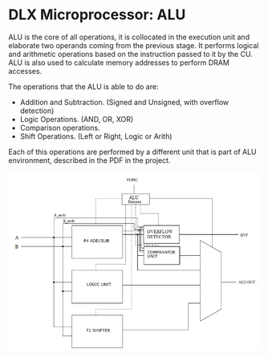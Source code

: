 # DLX Microprocessor: ALU

ALU is the core of all operations, it is collocated in the execution unit and elaborate two operands coming from the previous stage. It performs logical and arithmetic operations based on the instruction passed to it by the CU. ALU is also used to calculate memory addresses to perform DRAM accesses.

The operations that the ALU is able to do are:
* Addition and Subtraction. (Signed and Unsigned, with overflow detection)
* Logic Operations. (AND, OR, XOR)
* Comparison operations.
* Shift Operations. (Left or Right, Logic or Arith)

Each of this operations are performed by a different unit that is part of ALU environment, described in the PDF in the project.

![Alt text](/img/ALU.png?raw=true "ALU")

